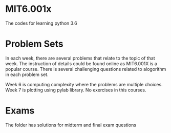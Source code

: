 # MIT6.001x
The codes for learning python 3.6

# Problem Sets
In each week, there are several problems that relate to the topic of that week. The instruction of details could be found online as MIT6.001X is a popular course. There is several challenging questions related to alogorithm in each problem set.

Week 6 is computing complexity where the problems are multiple choices.
Week 7 is plotting using pylab library. No exercises in this courses.

# Exams
The folder has solutions for midterm and final exam questions
